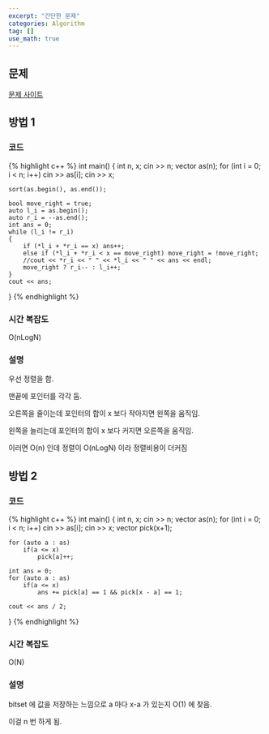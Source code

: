 ```yaml
---
excerpt: "간단한 문제"
categories: Algorithm
tag: []
use_math: true
---
```

## 문제

[문제 사이트](https://www.acmicpc.net/problem/3273)

## 방법 1

### 코드

{% highlight c++ %}
int main()
{
	int n, x;
	cin >> n;
	vector<int> as(n);
	for (int i = 0; i < n; i++)
		cin >> as[i];
	cin >> x;

	sort(as.begin(), as.end());
	
	bool move_right = true;
	auto l_i = as.begin();
	auto r_i = --as.end();
	int ans = 0;
	while (l_i != r_i)
	{
		if (*l_i + *r_i == x) ans++;
		else if (*l_i + *r_i < x == move_right) move_right = !move_right;
		//cout << *r_i << " " << *l_i << " " << ans << endl;
		move_right ? r_i-- : l_i++;
	}
	cout << ans;
}
{% endhighlight %}

### 시간 복잡도

O(nLogN)

### 설명

우선 정렬을 함.

맨끝에 포인터를 각각 둠.

오른쪽을 줄이는데 포인터의 합이 x 보다 작아지면 왼쪽을 움직임.

왼쪽을 늘리는데 포인터의 합이 x 보다 커지면 오른쪽을 움직임.

이러면 O(n) 인데 정렬이 O(nLogN) 이라 정렬비용이 더커짐


## 방법 2

### 코드

{% highlight c++ %}
int main()
{
	int n, x;
	cin >> n;
	vector<int> as(n);
	for (int i = 0; i < n; i++)
		cin >> as[i];
	cin >> x;
	vector<int> pick(x+1);

	for (auto a : as)
		if(a <= x)
			pick[a]++;
	
	int ans = 0;
	for (auto a : as)
		if(a <= x)
			ans += pick[a] == 1 && pick[x - a] == 1;
	
	cout << ans / 2;
}
{% endhighlight %}

### 시간 복잡도

O(N)

### 설명

bitset 에 값을 저장하는 느낌으로 a 마다 x-a 가 있는지  O(1) 에 찾음.

이걸 n 번 하게 됨.